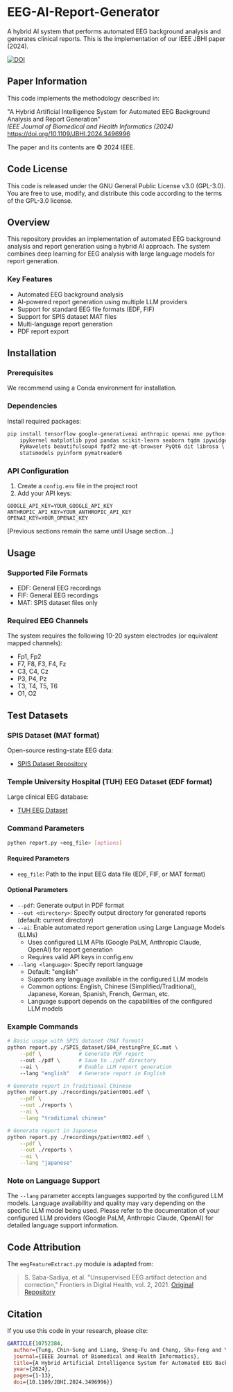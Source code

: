 # EEG-AI-Report-Generator

A hybrid AI system that performs automated EEG background analysis and generates clinical reports. This is the implementation of our IEEE JBHI paper (2024).

[![DOI](https://img.shields.io/badge/DOI-10.1109%2FJBHI.2024.3496996-blue)](https://doi.org/10.1109/JBHI.2024.3496996)

## Paper Information

This code implements the methodology described in:

"A Hybrid Artificial Intelligence System for Automated EEG Background Analysis and Report Generation"  
*IEEE Journal of Biomedical and Health Informatics (2024)*  
https://doi.org/10.1109/JBHI.2024.3496996

The paper and its contents are © 2024 IEEE. 
<!-- Personal use of this material is permitted. Permission from IEEE must be obtained for all other uses, in any current or future media, including reprinting/republishing this material for advertising or promotional purposes, creating new collective works, for resale or redistribution to servers or lists, or reuse of any copyrighted component of this work in other works. -->

## Code License

This code is released under the GNU General Public License v3.0 (GPL-3.0). You are free to use, modify, and distribute this code according to the terms of the GPL-3.0 license.

## Overview

This repository provides an implementation of automated EEG background analysis and report generation using a hybrid AI approach. The system combines deep learning for EEG analysis with large language models for report generation.

### Key Features

- Automated EEG background analysis
- AI-powered report generation using multiple LLM providers
- Support for standard EEG file formats (EDF, FIF)
- Support for SPIS dataset MAT files
- Multi-language report generation
- PDF report export

## Installation

### Prerequisites

We recommend using a Conda environment for installation.

### Dependencies

Install required packages:

```bash
pip install tensorflow google-generativeai anthropic openai mne python-dotenv \
    ipykernel matplotlib pyod pandas scikit-learn seaborn tqdm ipywidgets \
    PyWavelets beautifulsoup4 fpdf2 mne-qt-browser PyQt6 dit librosa \
    statsmodels pyinform pymatreader6
```

### API Configuration

1. Create a `config.env` file in the project root
2. Add your API keys:
```
GOOGLE_API_KEY=YOUR_GOOGLE_API_KEY
ANTHROPIC_API_KEY=YOUR_ANTHROPIC_API_KEY
OPENAI_KEY=YOUR_OPENAI_KEY
```

[Previous sections remain the same until Usage section...]

## Usage

### Supported File Formats
- EDF: General EEG recordings
- FIF: General EEG recordings
- MAT: SPIS dataset files only


### Required EEG Channels

The system requires the following 10-20 system electrodes (or equivalent mapped channels):
- Fp1, Fp2
- F7, F8, F3, F4, Fz
- C3, C4, Cz
- P3, P4, Pz
- T3, T4, T5, T6
- O1, O2

## Test Datasets

### SPIS Dataset (MAT format)
Open-source resting-state EEG data:
- [SPIS Dataset Repository](https://github.com/mastaneht/SPIS-Resting-State-Dataset/tree/master/Pre-SART%20EEG)

### Temple University Hospital (TUH) EEG Dataset (EDF format)
Large clinical EEG database:
- [TUH EEG Dataset](https://isip.piconepress.com/projects/tuh_eeg/)

### Command Parameters

```bash
python report.py <eeg_file> [options]
```

#### Required Parameters
- `eeg_file`: Path to the input EEG data file (EDF, FIF, or MAT format)

#### Optional Parameters
- `--pdf`: Generate output in PDF format
- `--out <directory>`: Specify output directory for generated reports (default: current directory)
- `--ai`: Enable automated report generation using Large Language Models (LLMs)
  - Uses configured LLM APIs (Google PaLM, Anthropic Claude, OpenAI) for report generation
  - Requires valid API keys in config.env
- `--lang <language>`: Specify report language
  - Default: "english"
  - Supports any language available in the configured LLM models
  - Common options: English, Chinese (Simplified/Traditional), Japanese, Korean, Spanish, French, German, etc.
  - Language support depends on the capabilities of the configured LLM models

### Example Commands

```bash
# Basic usage with SPIS dataset (MAT format)
python report.py ./SPIS_dataset/S04_restingPre_EC.mat \
    --pdf \            # Generate PDF report
    --out ./pdf \      # Save to ./pdf directory
    --ai \             # Enable LLM report generation
    --lang "english"   # Generate report in English

# Generate report in Traditional Chinese
python report.py ./recordings/patient001.edf \
    --pdf \
    --out ./reports \
    --ai \
    --lang "traditional chinese"

# Generate report in Japanese
python report.py ./recordings/patient002.edf \
    --pdf \
    --out ./reports \
    --ai \
    --lang "japanese"
```

### Note on Language Support

The `--lang` parameter accepts languages supported by the configured LLM models. Language availability and quality may vary depending on the specific LLM model being used. Please refer to the documentation of your configured LLM providers (Google PaLM, Anthropic Claude, OpenAI) for detailed language support information.


## Code Attribution

The `eegFeatureExtract.py` module is adapted from:
> S. Saba-Sadiya, et al. "Unsupervised EEG artifact detection and correction," Frontiers in Digital Health, vol. 2, 2021. 
> [Original Repository](https://github.com/sari-saba-sadiya/EEGExtract)

## Citation

If you use this code in your research, please cite:

```bibtex
@ARTICLE{10752384,
  author={Tung, Chin-Sung and Liang, Sheng-Fu and Chang, Shu-Feng and Young, Chung-Ping},
  journal={IEEE Journal of Biomedical and Health Informatics}, 
  title={A Hybrid Artificial Intelligence System for Automated EEG Background Analysis and Report Generation}, 
  year={2024},
  pages={1-13},
  doi={10.1109/JBHI.2024.3496996}}
```